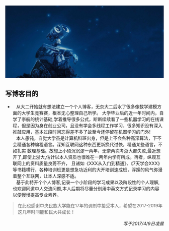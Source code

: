 

![img](/img/about-bg-walle.jpg)

## 写博客目的

+ &ensp; 从大二开始就有想法建立一个个人博客，无奈大二后水了很多像数学建模方面的大学生竞赛赛，根本无心整理自己所学。
大学毕业后的近一年时间内，自学了李航的统计基础,学着推导很多公式，断断续续看了一些机器学习的在线课程，但是因为身在创业公司，且没有学会多线程工作学习，很多知识没有深入推敲应用，基本过段时间忘得差不多了故至今还停留在机器学习的门外!  
&ensp; 本人愚钝，自觉大学虽是计算机科班出身，但是上不会各种高深算法，下不会精通各种编程语言。深知互联网这种东西更新换代过快，精通某些语言，不如扎实
数理基础。故想上小硕沉沉淀一两年，无奈两次考浙大都失败,最近想开了,即使上浙大,估计以本人资质也很难在一两年内学有所成。再者，纵观互联网上的资料质量良莠不齐，
且诸如《XXX从入门到精通》、《7天学会XXX》等书籍横行，各种培训班更是想急功近利的大开培训速成班，浮躁的风气弥漫着整个互联网，让本人深感不适。  
&ensp; 基于此特开个个人博客,记录一个小阶段的学习成果以及阶段性的个人理解,也欢迎同道中人交流问题,本人后期将尽量分别用中英文方式记录学习的内容
以便慢慢提高专业素养。  

> 在此也感谢中央民族大学能在17年的调剂中接受本人，希望在2017-2019年这几年时间能和民大共成长！   
<p>
<div style=" position:relative;margin-top:.2em;float:right;font-style:italic" >  写于2017/4/9日凌晨</div>  


